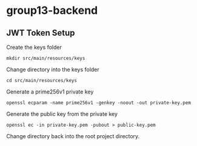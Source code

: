 # group13-backend

## JWT Token Setup
Create the keys folder

`mkdir src/main/resources/keys`

Change directory into the keys folder

`cd src/main/resources/keys`

Generate a prime256v1 private key

`openssl ecparam -name prime256v1 -genkey -noout -out private-key.pem`

Generate the public key from the private key

`openssl ec -in private-key.pem -pubout > public-key.pem`

Change directory back into the root project directory.
